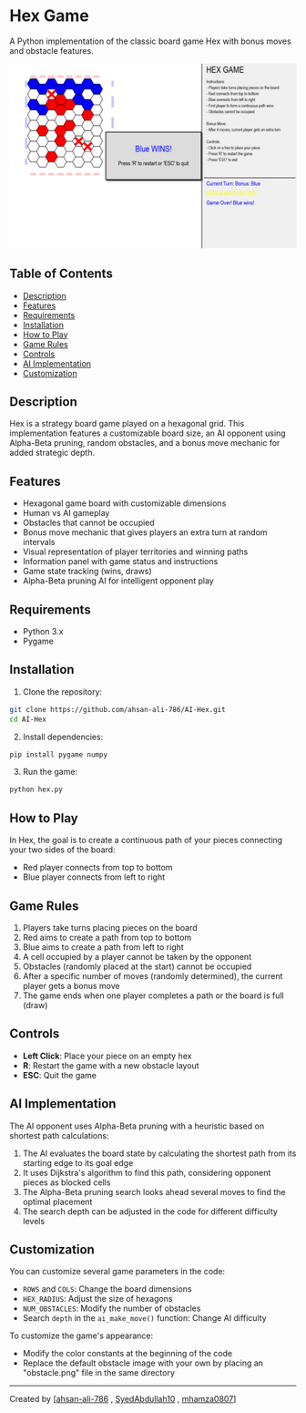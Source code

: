 # Hex Game

A Python implementation of the classic board game Hex with bonus moves and obstacle features.

![Hex Game Screenshot](https://github.com/ahsan-ali-786/AI-Hex/blob/main/image.png)

## Table of Contents

- [Description](#description)
- [Features](#features)
- [Requirements](#requirements)
- [Installation](#installation)
- [How to Play](#how-to-play)
- [Game Rules](#game-rules)
- [Controls](#controls)
- [AI Implementation](#ai-implementation)
- [Customization](#customization)

## Description

Hex is a strategy board game played on a hexagonal grid. This implementation features a customizable board size, an AI opponent using Alpha-Beta pruning, random obstacles, and a bonus move mechanic for added strategic depth.

## Features

- Hexagonal game board with customizable dimensions
- Human vs AI gameplay
- Obstacles that cannot be occupied
- Bonus move mechanic that gives players an extra turn at random intervals
- Visual representation of player territories and winning paths
- Information panel with game status and instructions
- Game state tracking (wins, draws)
- Alpha-Beta pruning AI for intelligent opponent play

## Requirements

- Python 3.x
- Pygame

## Installation

1. Clone the repository:

```bash
git clone https://github.com/ahsan-ali-786/AI-Hex.git
cd AI-Hex
```

2. Install dependencies:

```bash
pip install pygame numpy
```

3. Run the game:

```bash
python hex.py
```

## How to Play

In Hex, the goal is to create a continuous path of your pieces connecting your two sides of the board:

- Red player connects from top to bottom
- Blue player connects from left to right

## Game Rules

1. Players take turns placing pieces on the board
2. Red aims to create a path from top to bottom
3. Blue aims to create a path from left to right
4. A cell occupied by a player cannot be taken by the opponent
5. Obstacles (randomly placed at the start) cannot be occupied
6. After a specific number of moves (randomly determined), the current player gets a bonus move
7. The game ends when one player completes a path or the board is full (draw)

## Controls

- **Left Click**: Place your piece on an empty hex
- **R**: Restart the game with a new obstacle layout
- **ESC**: Quit the game

## AI Implementation

The AI opponent uses Alpha-Beta pruning with a heuristic based on shortest path calculations:

1. The AI evaluates the board state by calculating the shortest path from its starting edge to its goal edge
2. It uses Dijkstra's algorithm to find this path, considering opponent pieces as blocked cells
3. The Alpha-Beta pruning search looks ahead several moves to find the optimal placement
4. The search depth can be adjusted in the code for different difficulty levels

## Customization

You can customize several game parameters in the code:

- `ROWS` and `COLS`: Change the board dimensions
- `HEX_RADIUS`: Adjust the size of hexagons
- `NUM_OBSTACLES`: Modify the number of obstacles
- Search `depth` in the `ai_make_move()` function: Change AI difficulty

To customize the game's appearance:

- Modify the color constants at the beginning of the code
- Replace the default obstacle image with your own by placing an "obstacle.png" file in the same directory

---

Created by [[ahsan-ali-786](https://github.com/ahsan-ali-786)
, [SyedAbdullah10](https://github.com/SyedAbdullah10)
, [mhamza0807](https://github.com/mhamza0807)]
